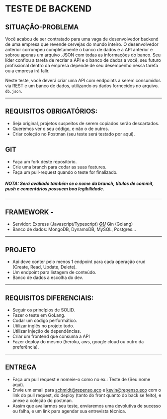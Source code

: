 # **TESTE DE BACKEND**

## SITUAÇÃO-PROBLEMA

Você acabou de ser contratado para uma vaga de desenvolvedor backend de uma empresa que revende cervejas do mundo inteiro. O desenvolvedor anterior corrompeu completamente o banco de dados e a API anterior e sobrou apenas um arquivo .JSON com todas as informações do banco. Seu líder confiou a tarefa de recriar a API e o banco de dados a você, seu futuro profissional dentro da empresa depende de seu desempenho nessa tarefa ou a empresa irá falir. 

Neste teste, você deverá criar uma API com endpoints a serem consumidos via REST e um banco de dados, utilizando os dados fornecidos no arquivo. ````db.json````.

---------------------------------------------------------------------

## REQUISITOS OBRIGATÓRIOS:

- Seja original, projetos suspeitos de serem copiados serão descartados.
- Queremos ver o seu código, e não o de outros.
- Criar coleção no Postman (seu teste será testado por aqui).

## GIT

- Faça um fork deste repositório.
- Crie uma branch para codar as suas features.
- Faça um pull-request quando o teste for finalizado.

##### **NOTA: Será avaliado também se o nome da branch, títulos de commit, push e comentários possuem boa legibilidade.**

-----------------------------------------------------

## FRAMEWORK -

- Servidor: Express (Javascript/Typescript) *<u>**OU**</u>* Gin (Golang)
- Banco de dados: MongoDB, DynamoDB, MySQL, Postgres...

-----------------------------------------------------

## PROJETO

- Api deve conter pelo menos 1 endpoint para cada operação crud (Create, Read, Update, Delete).
- Um endpoint para listagem de conteúdo.
- Banco de dados a escolha do dev.

-------------------------------------------------------

## REQUISITOS DIFERENCIAIS:

- Seguir os princípios de SOLID.
- Fazer o teste em GoLang.
- Codar um código performático.
- Utilizar inglês no projeto todo.
- Utilizar Injeção de dependências.
- Criar um frontend que consuma a API
- Fazer deploy do mesmo (heroku, aws, google cloud ou outro da preferência).



---

## ENTREGA

- Faça um pull request e nomeie-o como no ex.: Teste de (Seu nome aqui).
- Envie um email para schmidt@repenso.eco e kevin@repenso.eco com o link do pull request, do deploy (tanto do front quanto do back se feito), e anexe a coleção do postman.
- Assim que avaliarmos seu teste, enviaremos uma devolutiva de sucesso ou falha, e um link para agendar sua entrevista técnica.

